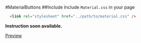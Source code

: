 #MaterialButtons
##Include
Include `Material.css` in your page

```html
  <link rel="stylesheet" href="../path/to/material.css" />
```

**Instruction soon available.**

[Preview](rawnly.github.io/MaterialButtons/)

